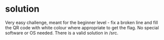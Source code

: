 # solution
Very easy challenge, meant for the beginner level - fix a broken line and fill the QR code with white colour where appropriate to get the flag.
No special software or OS needed.
There is a valid solution in /src.